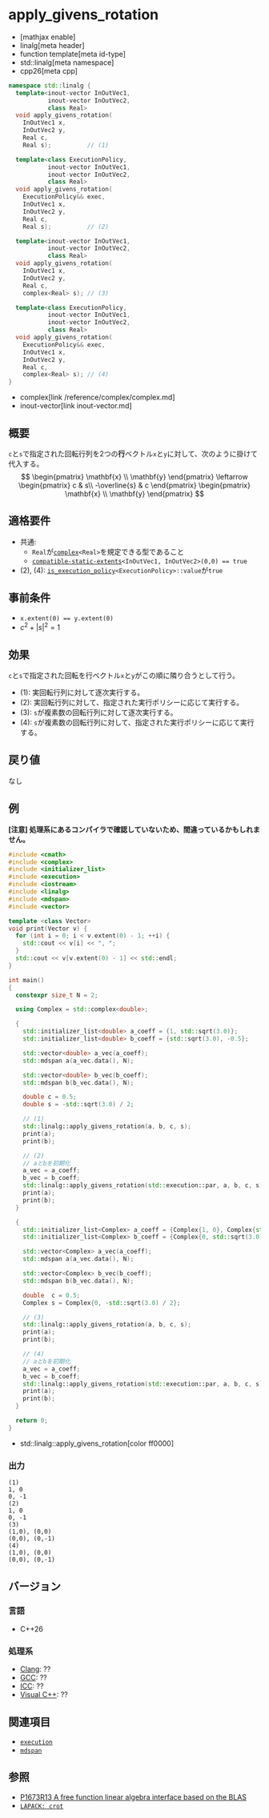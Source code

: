 # apply_givens_rotation
* [mathjax enable]
* linalg[meta header]
* function template[meta id-type]
* std::linalg[meta namespace]
* cpp26[meta cpp]

```cpp
namespace std::linalg {
  template<inout-vector InOutVec1,
           inout-vector InOutVec2,
           class Real>
  void apply_givens_rotation(
    InOutVec1 x,
    InOutVec2 y,
    Real c,
    Real s);          // (1)

  template<class ExecutionPolicy,
           inout-vector InOutVec1,
           inout-vector InOutVec2,
           class Real>
  void apply_givens_rotation(
    ExecutionPolicy&& exec,
    InOutVec1 x,
    InOutVec2 y,
    Real c,
    Real s);          // (2)

  template<inout-vector InOutVec1,
           inout-vector InOutVec2,
           class Real>
  void apply_givens_rotation(
    InOutVec1 x,
    InOutVec2 y,
    Real c,
    complex<Real> s); // (3)

  template<class ExecutionPolicy,
           inout-vector InOutVec1,
           inout-vector InOutVec2,
           class Real>
  void apply_givens_rotation(
    ExecutionPolicy&& exec,
    InOutVec1 x,
    InOutVec2 y,
    Real c,
    complex<Real> s); // (4)
}
```
* complex[link /reference/complex/complex.md]
* inout-vector[link inout-vector.md]

## 概要
`c`と`s`で指定された回転行列を2つの**行**ベクトル`x`と`y`に対して、次のように掛けて代入する。
$$
\begin{pmatrix}
\mathbf{x} \\
\mathbf{y}
\end{pmatrix}
\leftarrow
\begin{pmatrix}
c & s\\
-\overline{s} & c
\end{pmatrix}
\begin{pmatrix}
\mathbf{x} \\
\mathbf{y}
\end{pmatrix}
$$


## 適格要件
- 共通:
    + `Real`が[`complex`](/reference/complex/complex.md)`<Real>`を規定できる型であること
    + [`compatible-static-extents`](/reference/linalg/compatible-static-extents.md)`<InOutVec1, InOutVec2>(0,0) == true`
- (2), (4): [`is_execution_policy`](/reference/execution/is_execution_policy.md)`<ExecutionPolicy>::value`が`true`


## 事前条件
- `x.extent(0) == y.extent(0)`
- $c^2 + |s|^2 = 1$


## 効果
`c`と`s`で指定された回転を行ベクトル`x`と`y`がこの順に隣り合うとして行う。

- (1): 実回転行列に対して逐次実行する。
- (2): 実回転行列に対して、指定された実行ポリシーに応じて実行する。
- (3): `s`が複素数の回転行列に対して逐次実行する。
- (4): `s`が複素数の回転行列に対して、指定された実行ポリシーに応じて実行する。


## 戻り値
なし


## 例
**[注意] 処理系にあるコンパイラで確認していないため、間違っているかもしれません。**

```cpp example
#include <cmath>
#include <complex>
#include <initializer_list>
#include <execution>
#include <iostream>
#include <linalg>
#include <mdspan>
#include <vector>

template <class Vector>
void print(Vector v) {
  for (int i = 0; i < v.extent(0) - 1; ++i) {
    std::cout << v[i] << ", ";
  }
  std::cout << v[v.extent(0) - 1] << std::endl;
}

int main()
{
  constexpr size_t N = 2;

  using Complex = std::complex<double>;

  {
    std::initializer_list<double> a_coeff = {1, std::sqrt(3.0)};
    std::initializer_list<double> b_coeff = {std::sqrt(3.0), -0.5};

    std::vector<double> a_vec(a_coeff);
    std::mdspan a(a_vec.data(), N);

    std::vector<double> b_vec(b_coeff);
    std::mdspan b(b_vec.data(), N);

    double c = 0.5;
    double s = -std::sqrt(3.0) / 2;

    // (1)
    std::linalg::apply_givens_rotation(a, b, c, s);
    print(a);
    print(b);

    // (2)
    // aとbを初期化
    a_vec = a_coeff;
    b_vec = b_coeff;
    std::linalg::apply_givens_rotation(std::execution::par, a, b, c, s);
    print(a);
    print(b);
  }

  {
    std::initializer_list<Complex> a_coeff = {Complex{1, 0}, Complex{std::sqrt(3.0), 0}};
    std::initializer_list<Complex> b_coeff = {Complex{0, std::sqrt(3.0)}, Complex{0, -0.5}};

    std::vector<Complex> a_vec(a_coeff);
    std::mdspan a(a_vec.data(), N);

    std::vector<Complex> b_vec(b_coeff);
    std::mdspan b(b_vec.data(), N);

    double  c = 0.5;
    Complex s = Complex{0, -std::sqrt(3.0) / 2};

    // (3)
    std::linalg::apply_givens_rotation(a, b, c, s);
    print(a);
    print(b);

    // (4)
    // aとbを初期化
    a_vec = a_coeff;
    b_vec = b_coeff;
    std::linalg::apply_givens_rotation(std::execution::par, a, b, c, s);
    print(a);
    print(b);
  }

  return 0;
}
```
* std::linalg::apply_givens_rotation[color ff0000]


### 出力
```
(1)
1, 0
0, -1
(2)
1, 0
0, -1
(3)
(1,0), (0,0)
(0,0), (0,-1)
(4)
(1,0), (0,0)
(0,0), (0,-1)
```


## バージョン
### 言語
- C++26

### 処理系
- [Clang](/implementation.md#clang): ??
- [GCC](/implementation.md#gcc): ??
- [ICC](/implementation.md#icc): ??
- [Visual C++](/implementation.md#visual_cpp): ??


## 関連項目
- [`execution`](/reference/execution.md)
- [`mdspan`](/reference/mdspan.md)


## 参照
- [P1673R13 A free function linear algebra interface based on the BLAS](https://www.open-std.org/jtc1/sc22/wg21/docs/papers/2023/p1673r13.html)
- [`LAPACK: crot`](https://netlib.org/lapack/explore-html/d1/d45/group__rot_ga25544801d45dcabdec7b24d863ebea9c.html#ga25544801d45dcabdec7b24d863ebea9c)
